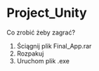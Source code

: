 # Project_Unity

Co zrobić żeby zagrać?
1. Ściągnij plik Final_App.rar
2. Rozpakuj
3. Uruchom plik .exe 
